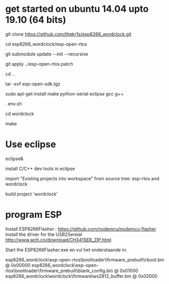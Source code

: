 get started on ubuntu 14.04 upto 19.10 (64 bits)
===========================================
git clone https://github.com/thekr1s/esp8266_wordclock.git

cd esp8266_wordclock/esp-open-rtos

git submodule update --init --recursive

git apply ../esp-open-rtos.patch

cd ..

tar -xvf esp-open-sdk.tgz 

sudo apt-get install make python-serial eclipse gcc g++

. env.sh

cd wordclock

make

# Use eclipse
eclipse&

install C/C++ dev tools in eclipse

import "Existing projects into workspace" from source tree: esp-rtos and wordclock

build project 'wordclock'

program ESP
============
Install ESP8266Flasher : https://github.com/nodemcu/nodemcu-flasher
Install the driver for the USB2Sereial http://www.wch.cn/download/CH341SER_ZIP.html

Start the ESP8266Flasher.exe en vul het onderstaande in:

esp8266_wordclock\esp-open-rtos\bootloader\firmware_prebuilt\rboot.bin            @ 0x00000
esp8266_wordclock\esp-open-rtos\bootloader\firmware_prebuilt\blank_config.bin     @ 0x01000
esp8266_wordclock\wordclock\firmware\ws2812_buffer.bin                            @ 0x02000
